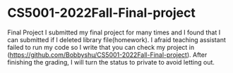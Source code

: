 # CS5001-2022Fall-Final-project
Final Project
I submitted my final project for many times and I found that I can submitted if I deleted library file(homework). I afraid teaching assistant failed to run my code so
I write that you can check my project in (https://github.com/Bobbyshu/CS5001-2022Fall-Final-project).
After finishing the grading, I will turn the status to private to avoid letting out.
